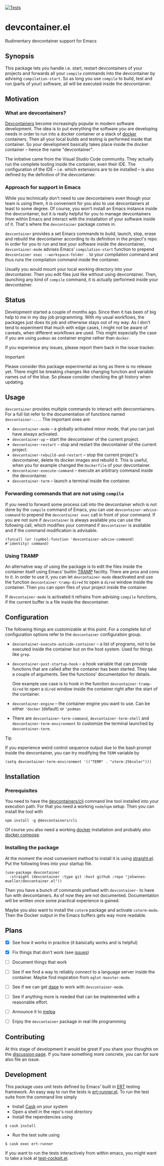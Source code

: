 [![Tests](https://github.com/johannes-mueller/devcontainer.el/actions/workflows/test.yml/badge.svg)](https://github.com/johannes-mueller/devcontainer.el/actions/workflows/test.yml)

# devcontainer.el

Rudimentary devcontainer support for Emacs


## Synopsis

This package lets you handle i.e. start, restart devcontainers of your projects
and forwards all your `compile` commands into the devcontainer by advising
`compilation-start`.  So as long you use `compile` to build, test and run
(parts of your) software, all will be executed inside the devcontainer.


## Motivation

### What are devcontainers?

[Devcontainers](https://containers.dev/) become increasingly popular in modern
software development.  The idea is to put everything the software you are
developing needs in order to run into a docker container or a stack of
[docker](https://docker.com) containers.  Then all your local builds and
testing is performed inside that container.  So your development basically
takes place inside the docker container – hence the name "devcontainer".

The initiative came from the Visual Studio Code community. They actually run
the complete tooling inside the container, even their IDE.  The configuration
of the IDE – i.e. which extensions are to be installed – is also defined by the
definition of the devcontainer.


### Approach for support in Emacs

While you technically don't need to use devcontainers even though your team is
using them, it is convenient for you also to use devcontainers at least to some
degree.  Of course, you won't install an Emacs instance inside the
devcontainer, but it is really helpful for you to manage devcontainers from
within Emacs and interact with the installation of your software inside of it.
That's where the `devcontainer` package comes in.

`devcontainer` provides a set Emacs commands to build, launch, stop, erase
and rebuild the devcontainer according to its definition in the project's repo.
In order for you to run and test your software inside the devcontainer,
`devcontainer-mode` advises Emacs' `compilation-start` function to prepend
`devcontainer exec --workspace-folder .` to your compilation command and thus
runs the compilation command inside the container.

Usually you would mount your local working directory into your devcontainer.
Then you edit files just like without using devcontainer.  Then, launching any
kind of `compile` command, it is actually performed inside your devcontainer.


## Status

Development started a couple of months ago.  Since then it has been of big help
to me in my day job programming.  With my usual workflows, the packages just
does its job and otherwise stays out of my way.  As I don't tend to experiment
that much with edge cases, I might not be aware of caveats, when different
workflows are used.  This might especially the case if you are using `podman`
as container engine rather than `docker`.

If you experience any issues, please report them back in the issue tracker.

> [!IMPORTANT]
> Please consider this package experimental as long as there is no release yet.
> There might be breaking changes like changing function and variable names out
> of the blue.  So please consider checking the git history when updating.


## Usage

`devcontainer` provides multiple commands to interact with devconntainers. For
a full list refer to the documentation of functions named `devcontainer-...`.
The important ones are:

* `devcontainer-mode` – a globally activated minor mode, that you can just have
  always activated.
* `devcontainer-up` – start the devcontainer of the current project.
* `devcontainer-restart` – stop and restart the devcontainer of the current
  project.
* `devcontainer-rebuild-and-restart` – stop the current project's devcontainer,
  delete its docker images and rebuild it.  This is useful, when you for
  example changed the `Dockerfile` of your devcontainer.
* `devcontainer-execute-command` – execute an arbitrary command inside the
  devcontainer.
* `devcontainer-term` – launch a terminal inside the container.


### Forwarding commands that are not using `compile`

If you need to forward some process call into the devcontainer which is not
done by the `compile` command of Emacs, you can use
`devcontainer-advise-command` to prepend the `devcontainer exec` call in front
of your command.  If you are not sure if `devcontainer` is always available you
can use the following call, which modifies your command if `devcontainer` is
available and if the command modification is advisable.

```elisp
(funcall (or (symbol-function 'devcontainer-advise-command) #'identity) command)
```

### Using TRAMP

An alternative way of using the package is to edit the files inside the
container itself using Emacs' builtin
[TRAMP](https://www.gnu.org/software/tramp/) facility. There are pros and cons
to it.  In order to use it, you can let `devcontainer-mode` deactivated and use
the function `devcontainer-tramp-dired` to open a `dired` window inside the
container. Then you can open files of your project inside the container.

If `devcontainer-mode` is activated it refrains from advising `compile`
functions, if the current buffer is a file inside the devcontainer.


## Configuration

The following things are customizable at this point. For a complete list of
configuration options refer to the `devcontainer` configuration group.

* `devcontainer-execute-outside-container` – a list of programs, not to be
  executed inside the container but on the host system. Used for things like
  `grep`.

* `devcontainer-post-startup-hook` – a hook variable that can provide functions
  that are called after the container has been started. They take a couple of
  arguments. See the functions' documentation for details.

  One example use case is to hook in the function `devcontainer-tramp-dired` to
  open a `dired` window inside the container right after the start of the
  container.

* `devcontainer-engine` – the container engine you want to use. Can be either
  `'docker` (default) or `'podman`

* There are `devcontainer-term-command`, `devcontainer-term-shell` and
  `devcontainer-term-environment` to customize the terminal launched by
  `devcontainer-term`.

> [!TIP]
> If you experience weird control sequence output due to the bash prompt inside
> the devcontainer, you can try modifying the `TERM` variable by
>
> ```elisp
> (setq devcontainer-term-environment '(("TERM" . "xterm-256color")))
> ```

## Installation

### Prerequisites

You need to have the [devcontainers/cli](https://github.com/devcontainers/cli)
command line tool installed into your execution path.  For that you need a
working `node`/`npm` setup.  Then you can install the tool with

```
npm install -g @devcontainers/cli
```

Of course you also need a working [docker](https://docker.com) installation and
probably also [docker compose](https://docs.docker.com/compose/).

### Installing the package

At the moment the most convenient method to install it is using
[straight.el](https://github.com/raxod502/straight.el). Put the following lines
into your startup file.

``` elisp
(use-package devcontainer
  :straight (devcontainer :type git :host github :repo "johannes-mueller/devcontainer.el"))
```

Then you have a bunch of commands prefixed with `devcontainer-` to have fun
with devcontainers. As of now they are not documented. Documentation will be
written once some practical experience is gained.

Maybe you also want to install the `coterm` package and activate `coterm-mode`.
Then the Docker output in the Emacs buffers gets way more readable.


## Plans

- [X] See how it works in practice (it baisically works and is helpful)
- [X] Fix things that don't work (see [issues](https://github.com/johannes-mueller/devcontainer.el/issues/))
- [ ] Document things that work
- [ ] See if we find a way to reliably connect to a language server inside the
      container.  Maybe find inspiration from `eglot-booster-mode`.
- [ ] See if we can get [dape](https://github.com/svaante/dape) to work with
  `devcontainer-mode`.
- [ ] See if anything more is needed that can be implemented with a reasonable
  effort.
- [ ] Announce it to [melpa](https://melpa.org/)
- [ ] Enjoy the `devcontainer` package in real life programming


## Contributing

At this stage of development it would be great if you share your thoughts on
the [discussion
page](https://github.com/johannes-mueller/devcontainer.el/discussions/).  If
you have something more concrete, you can for sure also file an issue.


## Development

This package uses unit tests defined by Emacs' built in
[ERT](https://www.gnu.org/software/emacs/manual/html_mono/ert.html) testing
framework. An easy way to run the tests is
[ert-runner.el](https://github.com/rejeep/ert-runner.el). To run the test suite
from the command line simply

* Install [Cask](https://github.com/cask/cask) on your system
* Open a shell in the repo's root directory
* Install the rependencies using
```
$ cask install
```
* Run the test suite using
```
$ cask exec ert-runner
```

If you want to run the tests interactively from within emacs, you might want to
take a look at
[test-cockpit.el](https://github.com/johannes-mueller/test-cockpit.el).
